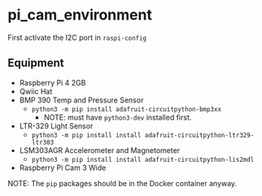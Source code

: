 # pi_cam_environment

First activate the I2C port in `raspi-config`

## Equipment
+ Raspberry Pi 4 2GB
+ Qwiic Hat
+ BMP 390 Temp and Pressure Sensor
    + `python3 -m pip install adafruit-circuitpython-bmp3xx`
        + NOTE: must have `python3-dev` installed first.
+ LTR-329 Light Sensor
    + `python3 -m pip install install adafruit-circuitpython-ltr329-ltr303`
+ LSM303AGR Accelerometer and Magnetometer
    + `python3 -m pip install install adafruit-circuitpython-lis2mdl`
+ Raspberry Pi Cam 3 Wide

NOTE: The `pip` packages should be in the Docker container anyway.

